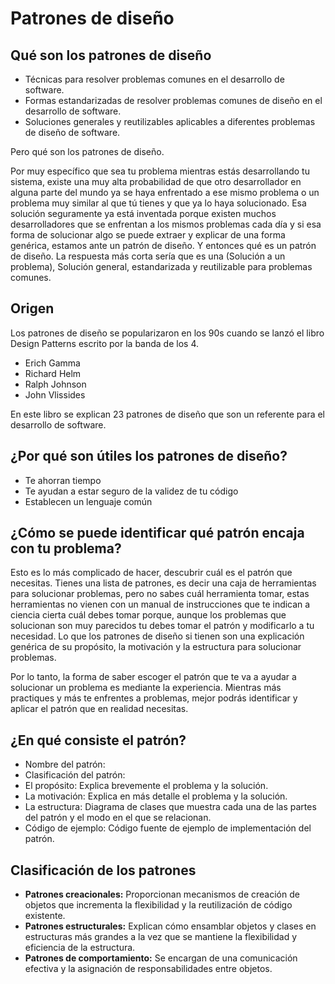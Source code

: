 # Patrones de diseño

## Qué son los patrones de diseño
* Técnicas para resolver problemas comunes en el desarrollo de software.
* Formas estandarizadas de resolver problemas comunes de diseño en el desarrollo de software.
* Soluciones generales y reutilizables aplicables a diferentes problemas de diseño de software.

Pero qué son los patrones de diseño.

Por muy específico que sea tu problema mientras estás desarrollando tu sistema, existe una muy alta probabilidad de que otro desarrollador en alguna parte del mundo ya se haya enfrentado a ese mismo problema o un problema muy similar al que tú tienes y que ya lo haya solucionado. Esa solución seguramente ya está inventada porque existen muchos desarrolladores que se enfrentan a los mismos problemas cada día y si esa forma de solucionar algo se puede extraer y explicar de una forma genérica, estamos ante un patrón de diseño.
Y entonces qué es un patrón de diseño. La respuesta más corta sería que es una (Solución a un problema), Solución general, estandarizada y reutilizable para problemas comunes.

## Origen
Los patrones de diseño se popularizaron en los 90s cuando se lanzó el libro Design Patterns escrito por la banda de los 4.

* Erich Gamma
* Richard Helm
* Ralph Johnson
* John Vlissides

En este libro se explican 23 patrones de diseño que son un referente para el desarrollo de software.

## ¿Por qué son útiles los patrones de diseño?
* Te ahorran tiempo
* Te ayudan a estar seguro de la validez de tu código
* Establecen un lenguaje común

## ¿Cómo se puede identificar qué patrón encaja con tu problema?
Esto es lo más complicado de hacer, descubrir cuál es el patrón que necesitas. Tienes una lista de patrones, es decir una caja de herramientas para solucionar problemas, pero no sabes cuál herramienta tomar, estas herramientas no vienen con un manual de instrucciones que te indican a ciencia cierta cuál debes tomar porque, aunque los problemas que solucionan son muy parecidos tu debes tomar el patrón y modificarlo a tu necesidad. Lo que los patrones de diseño si tienen son una explicación genérica de su propósito, la motivación y la estructura para solucionar problemas.

Por lo tanto, la forma de saber escoger el patrón que te va a ayudar a solucionar un problema es mediante la experiencia. Mientras más practiques y más te enfrentes a problemas, mejor podrás identificar y aplicar el patrón que en realidad necesitas.

## ¿En qué consiste el patrón?
* Nombre del patrón:
* Clasificación del patrón:
* El propósito: Explica brevemente el problema y la solución.
* La motivación: Explica en más detalle el problema y la solución.
* La estructura: Diagrama de clases que muestra cada una de las partes del patrón y el modo en el que se relacionan.
* Código de ejemplo: Código fuente de ejemplo de implementación del patrón.

## Clasificación de los patrones
* **Patrones creacionales:** Proporcionan mecanismos de creación de objetos que incrementa la flexibilidad y la reutilización de código existente.
* **Patrones estructurales:** Explican cómo ensamblar objetos y clases en estructuras más grandes a la vez que se mantiene la flexibilidad y eficiencia de la estructura.
* **Patrones de comportamiento:** Se encargan de una comunicación efectiva y la asignación de responsabilidades entre objetos.
